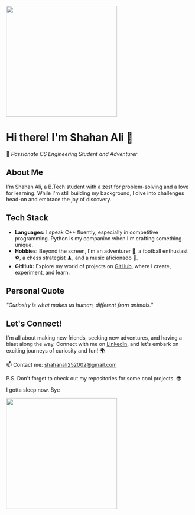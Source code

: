 <div id="header">
  <img src="https://www.icegif.com/wp-content/uploads/icegif-3550.gif" width="300", heigth="150"/>
</div>


# Hi there! I'm Shahan Ali 👋

🌟 *Passionate CS Engineering Student and Adventurer*

## About Me
I'm Shahan Ali, a B.Tech student with a zest for problem-solving and a love for learning. While I'm still building my background, I dive into challenges head-on and embrace the joy of discovery.

## Tech Stack
- **Languages:** I speak C++ fluently, especially in competitive programming. Python is my companion when I'm crafting something unique.
- **Hobbies:** Beyond the screen, I'm an adventurer 🌄, a football enthusiast ⚽, a chess strategist ♟️, and a music aficionado 🎵.
- **GitHub:** Explore my world of projects on [GitHub](https://github.com/shahanxali), where I create, experiment, and learn.

## Personal Quote
*"Curiosity is what makes us human, different from animals."* 

## Let's Connect!
I'm all about making new friends, seeking new adventures, and having a blast along the way. Connect with me on [LinkedIn]([https://www.linkedin.com/in/shahanxali](https://www.linkedin.com/in/shahan-ali-92536322b/)), and let's embark on exciting journeys of curiosity and fun! 🌍


📫 Contact me: shahanali252002@gmail.com



P.S. Don't forget to check out my repositories for some cool projects. 😎

I gotta sleep now. Bye


<div>
<img src="https://i.pinimg.com/originals/43/11/01/43110141a509266e1450b2bc4b7a27bc.gif" width="300", heigth="150"/>
</div>




<!---
shahanxali/Shahan ALi is a ✨ special ✨ repository because its `README.md` (this file) appears on your GitHub profile.
You can click the Preview link to take a look at your changes.
--->
